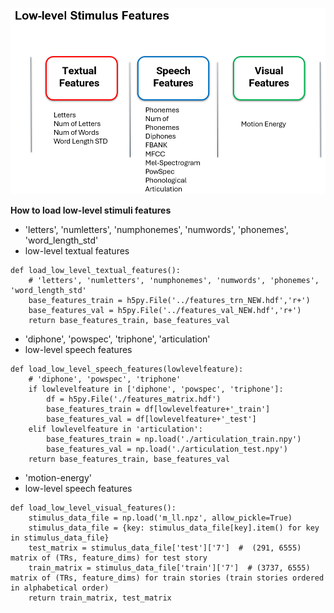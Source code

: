 ![screenshot](lowlevelfeatures.PNG)

**How to load low-level stimuli features**
- 'letters', 'numletters', 'numphonemes', 'numwords', 'phonemes', 'word_length_std'
- low-level textual features
```
def load_low_level_textual_features():
    # 'letters', 'numletters', 'numphonemes', 'numwords', 'phonemes', 'word_length_std'
    base_features_train = h5py.File('../features_trn_NEW.hdf','r+')
    base_features_val = h5py.File('../features_val_NEW.hdf','r+')
    return base_features_train, base_features_val
```

- 'diphone', 'powspec', 'triphone', 'articulation' 
- low-level speech features
```
def load_low_level_speech_features(lowlevelfeature):
    # 'diphone', 'powspec', 'triphone'
    if lowlevelfeature in ['diphone', 'powspec', 'triphone']:
        df = h5py.File('./features_matrix.hdf')
        base_features_train = df[lowlevelfeature+'_train']
        base_features_val = df[lowlevelfeature+'_test']
    elif lowlevelfeature in 'articulation':
        base_features_train = np.load('./articulation_train.npy')
        base_features_val = np.load('./articulation_test.npy')
    return base_features_train, base_features_val
```

- 'motion-energy'
- low-level speech features
```
def load_low_level_visual_features():
    stimulus_data_file = np.load('m_ll.npz', allow_pickle=True)
    stimulus_data_file = {key: stimulus_data_file[key].item() for key in stimulus_data_file}
    test_matrix = stimulus_data_file['test']['7']  #  (291, 6555) matrix of (TRs, feature_dims) for test story
    train_matrix = stimulus_data_file['train']['7']  # (3737, 6555) matrix of (TRs, feature_dims) for train stories (train stories ordered in alphabetical order)
    return train_matrix, test_matrix
```
